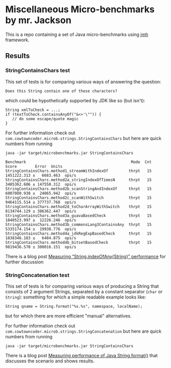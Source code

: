 # Miscellaneous Micro-benchmarks by mr. Jackson

This is a repo containing a set of Java micro-benchmarks using
[jmh](https://openjdk.java.net/projects/code-tools/jmh/) framework.

## Results

### StringContainsChars test

This set of tests is for comparing various ways of answering the question:

    Does this String contain one of these characters?

which could be hypothetically supported by JDK like so (but isn't):

```
String xmlToCheck = ...;
if (textToCheck.containsAnyOf("&<>'\"")) {
   // do some escape/quote magic
}
```

For further information check out `com.cowtowncoder.microb.strings.StringContainsChars`
but here are quick numbers from running

    java -jar target/microbenchmarks.jar StringContainsChars

```
Benchmark                                              Mode  Cnt        Score        Error  Units
StringContainsChars.method1_streamWithIndexOf         thrpt   15  1451222.313 ±   6683.463  ops/s
StringContainsChars.method2a_stringIndexOfTimesN      thrpt   15  3485362.606 ± 147550.312  ops/s
StringContainsChars.method2b_scanStringAndIndexOf     thrpt   15  6007080.938 ±  24865.942  ops/s
StringContainsChars.method2c_scanWithSwitch           thrpt   15  9464115.514 ± 377737.768  ops/s
StringContainsChars.method2d_toCharArrayWithSwitch    thrpt   15  8134744.129 ± 386362.447  ops/s
StringContainsChars.method3a_guavaBasedCheck          thrpt   15  1840523.997 ±  12226.246  ops/s
StringContainsChars.method3b_commonsLang3ContainsAny  thrpt   15  5335174.154 ±  19938.776  ops/s
StringContainsChars.method4a_jdkRegExpBasedCheck      thrpt   15  1838346.183 ±   6484.875  ops/s
StringContainsChars.method4b_bitsetBasedCheck         thrpt   15  9819436.570 ± 300016.151  ops/s
```

There is a blog post
[Measuring “String.indexOfAny(String)” performance](https://cowtowncoder.medium.com/measuring-string-indexofany-string-performance-java-fecb9eb473fa) for further discussion

### StringConcatenation test

This set of tests is for comparing various ways of producing a String that consists of 2 argument Strings, separated by a constant separator (`char` or `String`): something for which a simple readable example looks like:

    String qname = String.format("%s.%s", namespace, localName);

but for which there are more efficient "manual" alternatives.

For further information check out `com.cowtowncoder.microb.strings.StringConcatenation`
but here are quick numbers from running

    java -jar target/microbenchmarks.jar StringContainsChars


There is a blog post
[Measuring performance of Java String.format()](https://cowtowncoder.medium.com/measuring-performance-of-java-string-format-or-lack-thereof-2e1c6a13362c) that discusses the scenario
and shows results.


